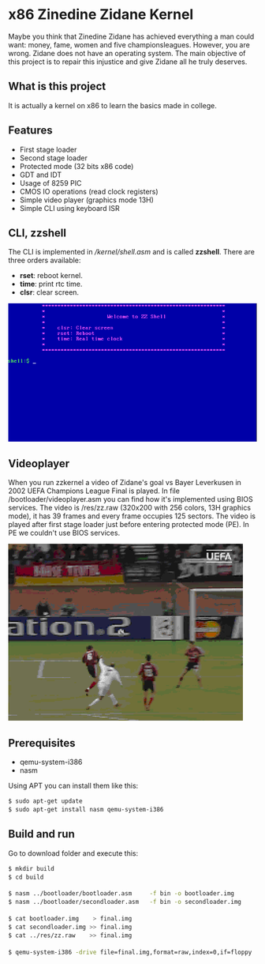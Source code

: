 # x86 Zinedine Zidane Kernel

Maybe you think that Zinedine Zidane has achieved everything a man could want: money, fame, women and five championsleagues. However, you are wrong. Zidane does not have an operating system. The main objective of this project is to repair this injustice and give Zidane all he truly deserves.

## What is this project

It is actually a kernel on x86 to learn the basics made in college.

## Features

* First stage loader
* Second stage loader
* Protected mode (32 bits x86 code)
* GDT and IDT
* Usage of 8259 PIC
* CMOS IO operations (read clock registers)
* Simple video player (graphics mode 13H)
* Simple CLI using keyboard ISR

## CLI, zzshell

The CLI is implemented in */kernel/shell.asm* and is called **zzshell**. There are three orders available:

* **rset**: reboot kernel.
* **time**: print rtc time.
* **clsr**: clear screen.

![zzshell screen capture](img/zzshell.png)

## Videoplayer

When you run zzkernel a video of Zidane's goal vs Bayer Leverkusen in 2002 UEFA Champions League Final is played. In file /bootloader/videoplayer.asm you can find how it's implemented using BIOS services. The video is /res/zz.raw (320x200 with 256 colors, 13H graphics mode), it has 39 frames and every frame occupies 125 sectors. The video is played after first stage loader just before entering protected mode (PE). In PE we couldn't use BIOS services.

![video player](img/zidane.png)

## Prerequisites

* qemu-system-i386
* nasm

Using APT you can install them like this:

```sh
$ sudo apt-get update
$ sudo apt-get install nasm qemu-system-i386
```

## Build and run

Go to download folder and execute this:

```sh
$ mkdir build
$ cd build

$ nasm ../bootloader/bootloader.asm     -f bin -o bootloader.img
$ nasm ../bootloader/secondloader.asm   -f bin -o secondloader.img

$ cat bootloader.img    > final.img
$ cat secondloader.img >> final.img
$ cat ../res/zz.raw    >> final.img

$ qemu-system-i386 -drive file=final.img,format=raw,index=0,if=floppy
```
